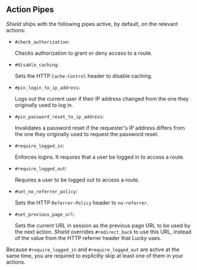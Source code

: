 ## Action Pipes

*Shield* ships with the following pipes active, by default, on the relevant actions:

- `#check_authorization`:

  Checks authorization to grant or deny access to a route.

- `#disable_caching`:

  Sets the HTTP `Cache-Control` header to disable caching.

- `#pin_login_to_ip_address`:

  Logs out the current user if their IP address changed from the one they originally used to log in.

- `#pin_password_reset_to_ip_address`:

  Invalidates a password reset if the requester's IP address differs from the one they originally used to request the password reset.

- `#require_logged_in`:

  Enforces logins. It requires that a user be logged in to access a route.

- `#require_logged_out`:

  Requires a user to be logged out to access a route.

- `#set_no_referrer_policy`:

  Sets the HTTP `Referrer-Policy` header to `no-referrer`.

- `#set_previous_page_url`:

  Sets the current URL in session as the previous page URL to be used by the next action. *Shield* overrides `#redirect_back` to use this URL, instead of the value from the HTTP referrer header that *Lucky* uses.

Because `#require_logged_in` and `#require_logged_out` are active at the same time, you are required to explicitly skip at least one of them in your actions.
